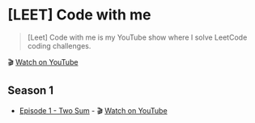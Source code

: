 # [LEET] Code with me

> [Leet] Code with me is my YouTube show where I solve LeetCode coding challenges. 

🎬 [Watch on YouTube](https://youtube.com/playlist?list=PLvo_NnRjK7R3KQHzvFYQw44t4hsOEhfJX&si=O1pFI0cx35pz_ft5)

## Season 1

* [Episode 1 - Two Sum](./e1-two-sum.md) - 🎬 [Watch on YouTube](https://youtu.be/01G1b2HZoTg?si=kNqQOMtbNk2iBkmi)